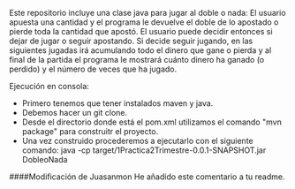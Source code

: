 Este repositorio incluye una clase java para jugar al doble o nada: El usuario apuesta una cantidad y el programa le devuelve el doble de lo apostado o pierde toda la cantidad que apostó. El usuario puede decidir entonces si dejar de jugar o seguir apostando. Si decide seguir jugando, en las siguientes jugadas irá acumulando todo el dinero que gane o pierda y al final de la partida el programa le mostrará cuánto dinero ha ganado (o perdido) y el número de veces que ha jugado.

Ejecución en consola:
- Primero tenemos que tener instalados maven y java.
- Debemos hacer un git clone.
- Desde el directorio donde está el pom.xml utilizamos el comando "mvn package" para construitr el proyecto.
- Una vez construido procederemos a ejecutarlo con el siguiente comando: java -cp target/1Practica2Trimestre-0.0.1-SNAPSHOT.jar DobleoNada


####Modificación de Juasanmon
He añadido este comentario a tu readme.
